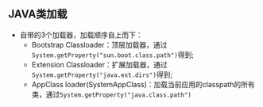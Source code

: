 ## JAVA类加载
- 自带的3个加载器，加载顺序自上而下：
    - Bootstrap Classloader：顶层加载器，通过`System.getProperty("sun.boot.class.path")`得到;
    - Extension Classloader：扩展加载器，通过`System.getProperty("java.ext.dirs")`得到;
    - AppClass loader(SystemAppClass)：加载当前应用的classpath的所有类，通过`System.getProperty("java.class.path")`

